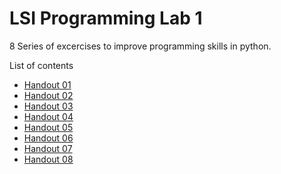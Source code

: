 # LSI Programming Lab 1

8 Series of excercises to improve programming skills in python.

List of contents
- [Handout 01](https://github.com/migueLib/lsi_programming_lab/blob/master/exercises_sheets/ex01.pdf)
- [Handout 02](https://github.com/migueLib/lsi_programming_lab/blob/master/exercises_sheets/ex02.pdf)
- [Handout 03](https://github.com/migueLib/lsi_programming_lab/blob/master/exercises_sheets/ex03.pdf)
- [Handout 04](https://github.com/migueLib/lsi_programming_lab/blob/master/exercises_sheets/ex04.pdf)
- [Handout 05](https://github.com/migueLib/lsi_programming_lab/blob/master/exercises_sheets/ex05.pdf)
- [Handout 06](https://github.com/migueLib/lsi_programming_lab/blob/master/exercises_sheets/ex06.pdf)
- [Handout 07](https://github.com/migueLib/lsi_programming_lab/blob/master/exercises_sheets/ex07.pdf)
- [Handout 08](https://github.com/migueLib/lsi_programming_lab/blob/master/exercises_sheets/ex08.pdf)
